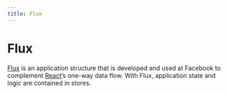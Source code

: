 ```yaml
---
title: Flux
---
```


# Flux

[Flux](https://facebook.github.io/flux/) is an application structure that is developed and used at Facebook to complement [React](/glossary/REACT.md)’s one-way data flow. With Flux, application state and logic are contained in stores.
